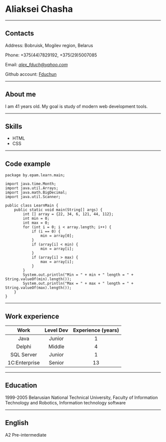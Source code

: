 # Aliaksei Chasha

***

## Contacts
Address: Bobruisk, Mogilev region, Belarus

Phone: +375(44)7829192, +375(29)5007085

Email: *alex_fduch@yahoo.com*

Github account: [Fduchun](https://github.com/Fduchun "Fduchun")

***

## About me
I am 41 years old.
My goal is study of modern web development tools.

***

## Skills
* HTML
* CSS

***

## Code example

```
package by.epam.learn.main;

import java.time.Month;
import java.util.Arrays;
import java.math.BigDecimal;
import java.util.Scanner;

public class LearnMain {
    public static void main(String[] args) {
        int [] array = {22, 34, 6, 121, 44, 112};
        int min = 0;
        int max = 0;
        for (int i = 0; i < array.length; i++) {
            if (i == 0) {
                min = array[0];
            }
            if (array[i] < min) {
                min = array[i];
            }
            if (array[i] > max) {
                max = array[i];
            }
        }
        System.out.println("Min = " + min + " length = " + String.valueOf(min).length());
        System.out.println("Max = " + max + " length = " + String.valueOf(max).length());
    }
}
```

***

## Work experience

Work         | Level Dev | Experience (years)
:-----:      |:--------: |:--------:
Java         |Junior     | 1 
Delphi       |Middle     | 4 
SQL Server   |Junior     | 1
1C:Enterprise|Senior     | 13

***

## Education
1999-2005 Belarusian National Technical University, Faculty of Information Technology and Robotics, Information technology software

***

## English
A2 Pre-intermediate